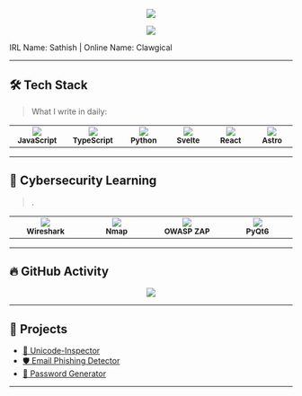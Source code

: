 <p align="center">
  <img src="https://capsule-render.vercel.app/api?type=waving&height=302&color=gradient&text=Hi%20%20I'm%20Sathish&reversal=true"/>
</p>

<p align="center">
  <img src="https://readme-typing-svg.demolab.com?font=Fira+Code&pause=1000&color=FFFFFF&center=true&vCenter=true&width=435&lines=15yo+Full+Stack+Developer" />
</p>


IRL Name: Sathish | Online Name: Clawgical

---

## 🛠️ Tech Stack  

> What I write in daily:

<div align="center">

<table>
  <tr>
    <td align="center" width="120">
      <img src="https://img.shields.io/badge/JavaScript-000000?style=for-the-badge&logo=javascript&logoColor=F7DF1E"/><br/>
      <sub><b>JavaScript</b></sub>
    </td>
    <td align="center" width="120">
      <img src="https://img.shields.io/badge/TypeScript-000000?style=for-the-badge&logo=typescript&logoColor=3178C6"/><br/>
      <sub><b>TypeScript</b></sub>
    </td>
    <td align="center" width="120">
      <img src="https://img.shields.io/badge/Python-000000?style=for-the-badge&logo=python&logoColor=blue"/><br/>
      <sub><b>Python</b></sub>
    </td>
    <td align="center" width="120">
      <img src="https://img.shields.io/badge/Svelte-000000?style=for-the-badge&logo=svelte&logoColor=FF3E00"/><br/>
      <sub><b>Svelte</b></sub>
    </td>
    <td align="center" width="120">
      <img src="https://img.shields.io/badge/React-000000?style=for-the-badge&logo=react&logoColor=61DAFB"/><br/>
      <sub><b>React</b></sub>
    </td>
    <td align="center" width="120">
      <img src="https://img.shields.io/badge/Astro-000000?style=for-the-badge&logo=astro&logoColor=white"/><br/>
      <sub><b>Astro</b></sub>
    </td>
  </tr>
</table>

</div>

---

## 🧠 Cybersecurity Learning

> . 

<div align="center">

<table>
  <tr>
    <td align="center" width="120">
      <img src="https://img.shields.io/badge/Wireshark-000000?style=for-the-badge&logo=wireshark&logoColor=white"/><br/>
      <sub><b>Wireshark</b></sub>
    </td>
    <td align="center" width="120">
      <img src="https://img.shields.io/badge/Nmap-000000?style=for-the-badge&logo=linux&logoColor=white"/><br/>
      <sub><b>Nmap</b></sub>
    </td>
    <td align="center" width="120">
      <img src="https://img.shields.io/badge/OWASP%20ZAP-000000?style=for-the-badge&logo=OWASP&logoColor=white"/><br/>
      <sub><b>OWASP ZAP</b></sub>
    </td>
    <td align="center" width="120">
      <img src="https://img.shields.io/badge/PyQt6-000000?style=for-the-badge&logo=qt&logoColor=41CD52"/><br/>
      <sub><b>PyQt6</b></sub>
    </td>
  </tr>
</table>

</div>

---

## 🔥 GitHub Activity

<p align="center">
  <img src="https://github-readme-streak-stats.herokuapp.com/?user=ctrlbandit&theme=radical" />
</p>

---

## 📂 Projects

- [🔡 Unicode-Inspector](https://github.com/ctrlbandit/unicode-inspector)  
- [🛡️ Email Phishing Detector](https://phish-detector-omega.vercel.app)  
- [🔐 Password Generator](https://github.com/ctrlbandit/password-manager-pro)

---

